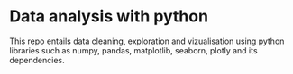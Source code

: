 # Data analysis with python

This repo entails data cleaning, exploration and vizualisation using python libraries such as numpy, pandas, matplotlib, seaborn,  plotly and its dependencies.
